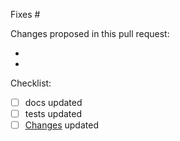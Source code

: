 Fixes #

Changes proposed in this pull request:

-
-

Checklist:

- [ ] docs updated
- [ ] tests updated
- [ ] [Changes](https://github.com/haraka/Haraka/blob/master/Changes.md) updated
